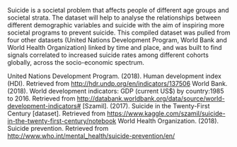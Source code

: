 Suicide is a societal problem that affects people of different age groups and societal strata. The dataset will help to analyse the relationships between different demographic variables and suicide with the aim of inspiring more societal programs to prevent suicide.
This compiled dataset was pulled from four other datasets (United Nations Development 
Program, World Bank and World Health Organization) linked by time and place, and was 
built to find signals correlated to increased suicide rates among different cohorts globally, 
across the socio-economic spectrum. 

United Nations Development Program. (2018). Human development index (HDI). Retrieved from http://hdr.undp.org/en/indicators/137506
World Bank. (2018). World development indicators: GDP (current US$) by country:1985 to 2016. Retrieved from http://databank.worldbank.org/data/source/world-development-indicators# [Szamil]. (2017). Suicide in the Twenty-First Century [dataset]. Retrieved
from https://www.kaggle.com/szamil/suicide-in-the-twenty-first-century/notebook World Health Organization. (2018). Suicide prevention. Retrieved from http://www.who.int/mental_health/suicide-prevention/en/ 
